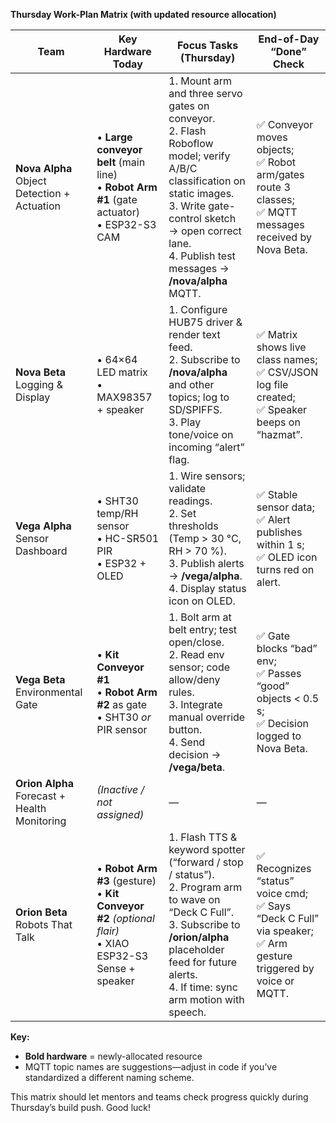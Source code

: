 **Thursday Work-Plan Matrix (with updated resource allocation)**

| Team                                            | Key Hardware Today                                                                                          | Focus Tasks (Thursday)                                                                                                                                                                                                             | End-of-Day “Done” Check                                                                                            |
| ----------------------------------------------- | ----------------------------------------------------------------------------------------------------------- | ---------------------------------------------------------------------------------------------------------------------------------------------------------------------------------------------------------------------------------- | ------------------------------------------------------------------------------------------------------------------ |
| **Nova Alpha**<br>Object Detection + Actuation  | • **Large conveyor belt** (main line)<br>• **Robot Arm #1** (gate actuator)<br>• ESP32-S3 CAM               | 1. Mount arm and three servo gates on conveyor.<br>2. Flash Roboflow model; verify A/B/C classification on static images.<br>3. Write gate-control sketch → open correct lane.<br>4. Publish test messages → **/nova/alpha** MQTT. | ✅ Conveyor moves objects;<br>✅ Robot arm/gates route 3 classes;<br>✅ MQTT messages received by Nova Beta.          |
| **Nova Beta**<br>Logging & Display              | • 64×64 LED matrix<br>• MAX98357 + speaker                                                                  | 1. Configure HUB75 driver & render text feed.<br>2. Subscribe to **/nova/alpha** and other topics; log to SD/SPIFFS.<br>3. Play tone/voice on incoming “alert” flag.                                                               | ✅ Matrix shows live class names;<br>✅ CSV/JSON log file created;<br>✅ Speaker beeps on “hazmat”.                   |
| **Vega Alpha**<br>Sensor Dashboard              | • SHT30 temp/RH sensor<br>• HC-SR501 PIR<br>• ESP32 + OLED                                                  | 1. Wire sensors; validate readings.<br>2. Set thresholds (Temp > 30 °C, RH > 70 %).<br>3. Publish alerts → **/vega/alpha**.<br>4. Display status icon on OLED.                                                                     | ✅ Stable sensor data;<br>✅ Alert publishes within 1 s; <br>✅ OLED icon turns red on alert.                         |
| **Vega Beta**<br>Environmental Gate             | • **Kit Conveyor #1**<br>• **Robot Arm #2** as gate<br>• SHT30 *or* PIR sensor                              | 1. Bolt arm at belt entry; test open/close.<br>2. Read env sensor; code allow/deny rules.<br>3. Integrate manual override button.<br>4. Send decision → **/vega/beta**.                                                            | ✅ Gate blocks “bad” env;<br>✅ Passes “good” objects < 0.5 s;<br>✅ Decision logged to Nova Beta.                    |
| **Orion Alpha**<br>Forecast + Health Monitoring | *(Inactive / not assigned)*                                                                                 | —                                                                                                                                                                                                                                  | —                                                                                                                  |
| **Orion Beta**<br>Robots That Talk              | • **Robot Arm #3** (gesture)<br>• **Kit Conveyor #2** *(optional flair)*<br>• XIAO ESP32-S3 Sense + speaker | 1. Flash TTS & keyword spotter (“forward / stop / status”).<br>2. Program arm to wave on “Deck C Full”.<br>3. Subscribe to **/orion/alpha** placeholder feed for future alerts.<br>4. If time: sync arm motion with speech.        | ✅ Recognizes “status” voice cmd;<br>✅ Says “Deck C Full” via speaker;<br>✅ Arm gesture triggered by voice or MQTT. |

**Key:**

* **Bold hardware** = newly-allocated resource
* MQTT topic names are suggestions—adjust in code if you’ve standardized a different naming scheme.

This matrix should let mentors and teams check progress quickly during Thursday’s build push. Good luck!
